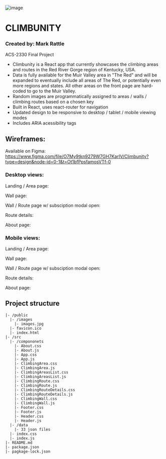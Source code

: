 ![image](https://user-images.githubusercontent.com/111889289/222542161-8ee6e2e0-e5e4-4554-997b-078c9fb9e5d1.png)

# CLIMBUNITY

### Created by: Mark Rattle
ACS-2330 Final Project

- Climbunity is a React app that currently showcases the climbing areas and routes in the Red River Gorge region of Kentucky, USA.
- Data is fully available for the Muir Valley area in "The Red" and will be expanded to eventually include all areas of The Red, or potentially even more regions and states.  All other areas on the front page are hard-coded to go to the Muir Valley.
- Random images are programmatically assigned to areas / walls / climbing routes based on a chosen key
- Built in React, uses react-router for navigation
- Updated design to be responsive to desktop / tablet / mobile viewing modes
- Includes ARIA acessibility tags

## Wireframes:

Available on Figma: https://www.figma.com/file/O7My9tkn9279W7GH7KarIV/Climbunity?type=design&node-id=0-1&t=Ot1bfPpsfamosVTf-0

### Desktop views:

Landing / Area page:

Wall page:

Wall / Route page w/ subsciption modal open:

Route details:

About page:

### Mobile views:

Landing / Area page:

Wall page:

Wall / Route page w/ subsciption modal open:

Route details:

About page:

## Project structure
```
|- /public
  |- /images
    |- images.jpg
  |- favicon.ico
  |- index.html
|- /src
  |- /compononets
    |- About.css
    |- About.js
    |- App.css
    |- App.js
    |- ClimbingArea.css
    |- ClimbingArea.js
    |- ClimbingAreasList.css
    |- ClimbingAreasList.js
    |- ClimbingRoute.css
    |- ClimbingRoute.js
    |- ClimbingRouteDetails.css
    |- ClimbingRouteDetails.js
    |- ClimbingWall.css
    |- ClimbingWall.js
    |- Footer.css
    |- Footer.js
    |- Header.css
    |- Header.js
  |- /data
    |- 33 json files
  |- index.css
  |- index.js
|- README.md
|- package.json
|- pagkage-lock.json
```
